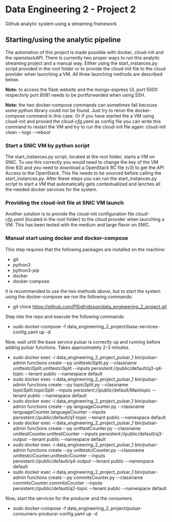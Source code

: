 # Data Engineering 2 - Project 2
 Github analytic system using a streaming framework
## Starting/using the analytic pipeline
The automation of this project is made possible with docker, cloud-init and the openstackAPI. There is currently
two proper ways to run this analytic streaming project and a manual way. Either using the start_instances.py script provided in the root folder or to provide the cloud-init file to the cloud provider when launching a VM. All three launching methods are described below.

**Note:** to access the flask website and the mongo-express UI, port 5000 respectivly port 8081 needs to be portforwarded when using SSH.

**Note:** the two docker-compose commands can sometimes fail becouse some python library could not be found. Just try to rerun the docker-compose command in this case. Or if you have started the a VM using cloud-init and provied the _cloud-cfg.yaml_ as config file you can write this command to restart the VM and try to run the cloud-init file again: cloud-init clean --logs --reboot

### Start a SNIC VM by python script
The start_instances.py script, located at the root folder, starts a VM on SNIC. To use this correctly you would need to change the key of the VM (line 83) and you need to download a OpenStack RC file (v3) to get the API Access to the OpenStack. This file needs to be sourced before calling the start_instances.py. After these steps you can run the start_instances.py script to start a VM that automatically gets contextualized and lanches all the needed docker services for the system.
### Providing the cloud-init file at SNIC VM launch
Another solution is to provide the cloud-init configuration file _cloud-cfg.yaml_ (located in the root folder) to the cloud provider when launching a VM. This has been tested with the medium and large flavor on SNIC.
### Manual start using docker and docker-compose
This step requires that the following packages are installed on the machine:
* git
* python3
* python3-pip
* docker
* docker-compose

It is recommended to use the two methods above, but to start the system using the docker-compose we run the following commands:

* git clone https://github.com/PSigfridsson/data_engineering_2_project.git

Step into the repo and execute the following commands:

* sudo docker-compose -f data_engineering_2_project/base-services-config.yaml up -d

Now, wait until the base service pulsar is correctly up and running before adding pulsar functions. Takes approximately 2-3 minutes.

* sudo docker exec -i data_engineering_2_project_pulsar_1 bin/pulsar-admin functions create --py unittestciSplit.py --classname unittestciSplit.unittestciSplit --inputs persistent://public/default/q3-q4-topic --tenant public --namespace default
* sudo docker exec -i data_engineering_2_project_pulsar_1 bin/pulsar-admin functions create --py topicSplit.py --classname topicSplit.topicSplit --inputs persistent://public/default/Maintopic --tenant public --namespace default
* sudo docker exec -i data_engineering_2_project_pulsar_1 bin/pulsar-admin functions create --py languageCounter.py --classname languageCounter.languageCounter --inputs persistent://public/default/q1-topic --tenant public --namespace default
* sudo docker exec -i data_engineering_2_project_pulsar_1 bin/pulsar-admin functions create --py unittestCounter.py --classname unittestCounter.unittestCounter --inputs persistent://public/default/q3-output --tenant public --namespace default
* sudo docker exec -i data_engineering_2_project_pulsar_1 bin/pulsar-admin functions create --py unittestciCounter.py --classname unittestciCounter.unittestciCounter --inputs persistent://public/default/q4-output --tenant public --namespace default
* sudo docker exec -i data_engineering_2_project_pulsar_1 bin/pulsar-admin functions create --py commitsCounter.py --classname commitsCounter.commitsCounter --inputs persistent://public/default/q2-topic --tenant public --namespace default

Now, start the services for the producer and the consumers.

* sudo docker-compose -f data_engineering_2_project/pulsar-consumers-producer-config.yaml up -d
